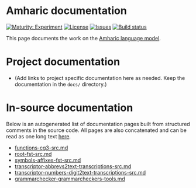 # Amharic documentation

[![Maturity: Experiment](https://img.shields.io/badge/Maturity-Experiment-black.svg)](https://giellalt.github.io/MaturityClassification.html)
[![License](https://img.shields.io/github/license/giellalt/lang-amh)](https://raw.githubusercontent.com/giellalt/lang-amh/main/LICENSE)
[![Issues](https://img.shields.io/github/issues/giellalt/lang-amh)](https://github.com/giellalt/lang-amh/issues)
[![Build status](https://github.com/giellalt/lang-amh/workflows/Speller%20CI+CD/badge.svg)](https://github.com/giellalt/lang-amh/actions)

This page documents the work on the [Amharic language model](https://github.com/giellalt/lang-amh). 

# Project documentation

* (Add links to project specific documentation here as needed. Keep the documentation in the `docs/` directory.)

# In-source documentation

Below is an autogenerated list of documentation pages built from structured comments in the source code. All pages are also concatenated and can be read as one long text [here](amh.md).
* [functions-cg3-src.md](functions-cg3-src.md)
* [root-fst-src.md](root-fst-src.md)
* [symbols-affixes-fst-src.md](symbols-affixes-fst-src.md)
* [transcriptor-abbrevs2text-transcriptions-src.md](transcriptor-abbrevs2text-transcriptions-src.md)
* [transcriptor-numbers-digit2text-transcriptions-src.md](transcriptor-numbers-digit2text-transcriptions-src.md)
* [grammarchecker-grammarcheckers-tools.md](grammarchecker-grammarcheckers-tools.md)
